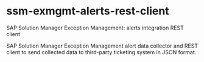 # ssm-exmgmt-alerts-rest-client
SAP Solution Manager Exception Management: alerts integration REST client

SAP Solution Manager Exception Management alert data collector and REST client to send collected data to third-party ticketing system in JSON format.
